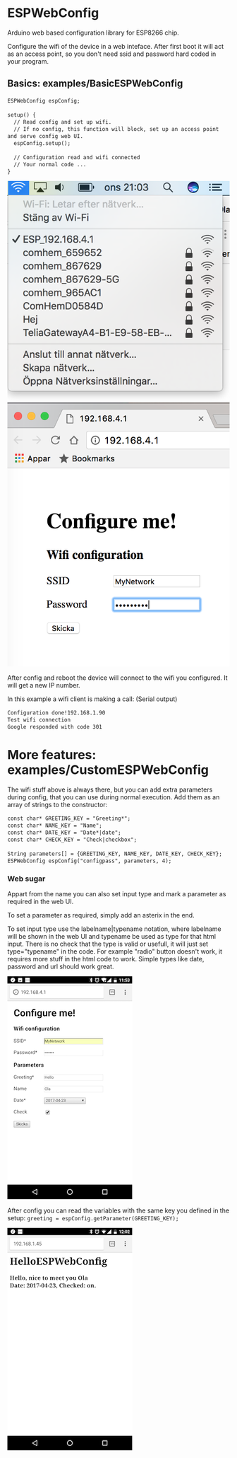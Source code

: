 # ESPWebConfig
Arduino web based configuration library for ESP8266 chip.

Configure the wifi of the device in a web inteface. After first boot it will act as an access point,
so you don't need ssid and password hard coded in your program.

## Basics: examples/BasicESPWebConfig

```
ESPWebConfig espConfig;

setup() {
  // Read config and set up wifi.
  // If no config, this function will block, set up an access point and serve config web UI. 
  espConfig.setup();

  // Configuration read and wifi connected
  // Your normal code ...
}
```

![Connect to AP to configure](examples/BasicESPWebConfig/esp_ap.png)
![Connect to AP to configure](examples/BasicESPWebConfig/esp_cfg2.png)

After config and reboot the device will connect to the wifi you configured.
It will get a new IP number.

In this example a wifi client is making a call: (Serial output)
```
Configuration done!192.168.1.90
Test wifi connection
Google responded with code 301
```


# More features: examples/CustomESPWebConfig

The wifi stuff above is always there, but you can add extra parameters during config,
that you can use during normal execution.
Add them as an array of strings to the constructor:

```
const char* GREETING_KEY = "Greeting*";
const char* NAME_KEY = "Name";
const char* DATE_KEY = "Date*|date";
const char* CHECK_KEY = "Check|checkbox";

String parameters[] = {GREETING_KEY, NAME_KEY, DATE_KEY, CHECK_KEY};
ESPWebConfig espConfig("configpass", parameters, 4);
```
### Web sugar
Appart from the name you can also set input type and mark a parameter as required in the web UI.

To set a parameter as required, simply add an asterix in the end.

To set input type use the labelname|typename notation, where labelname will be shown in the web UI and typename be used as type for that html input. There is no check that the type is valid or usefull, it will just set type="typename" in the code.
For example "radio" button doesn't work, it requires more stuff in the html code to work. Simple types like date, password and url should work great.

![Connect to AP to configure](examples/CustomESPWebConfig/config_custom.png)

After config you can read the variables with the same key you defined in the setup: `greeting = espConfig.getParameter(GREETING_KEY);`

![Connect to AP to configure](examples/CustomESPWebConfig/custom.png)
